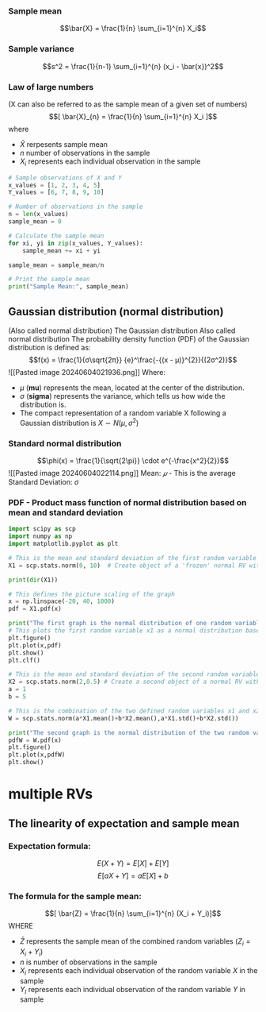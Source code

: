 ### Sample mean
$$\bar{X} = \frac{1}{n} \sum_{i=1}^{n} X_i$$

### Sample variance
$$s^2 = \frac{1}{n-1} \sum_{i=1}^{n} (x_i - \bar{x})^2$$

### Law of large numbers
(X can also be referred to as the sample mean of a given set of numbers)
$$[ \bar{X}_{n} = \frac{1}{n} \sum_{i=1}^{n} X_i ]$$
where
- $\bar{X}$ rerpesents sample mean
- $n$ number of observations in the sample
- $X_i$ represents each individual observation in the sample
```python
# Sample observations of X and Y
x_values = [1, 2, 3, 4, 5]
Y_values = [6, 7, 8, 9, 10]

# Number of observations in the sample
n = len(x_values)
sample_mean = 0

# Calculate the sample mean
for xi, yi in zip(x_values, Y_values):
    sample_mean += xi + yi

sample_mean = sample_mean/n

# Print the sample mean
print("Sample Mean:", sample_mean)
```
## Gaussian distribution (normal distribution)
(Also called normal distribution)
The Gaussian distribution Also called normal distribution
The probability density function (PDF) of the Gaussian distribution is defined as:
$$f(x) = \frac{1}{σ\sqrt{2π}} {e}^\frac{-{(x - μ)}^{2}}{(2σ^2)}$$
![[Pasted image 20240604021936.png]]
Where:

- $μ$ (**mu**) represents the mean, located at the center of the distribution.
- $σ$ (**sigma**) represents the variance, which tells us how wide the distribution is.
- The compact representation of a random variable X following a Gaussian distribution is $X\sim N(μ,\sigma^2)$

### Standard normal distribution
$$\phi(x) = \frac{1}{\sqrt{2\pi}} \cdot e^{-\frac{x^2}{2}}$$
![[Pasted image 20240604022114.png]]
Mean: $𝜇$ - This is the average Standard Deviation: $\sigma$

### PDF - Product mass function of normal distribution based on mean and standard deviation
```python
import scipy as scp
import numpy as np
import matplotlib.pyplot as plt

# This is the mean and standard deviation of the first random variable
X1 = scp.stats.norm(0, 10)  # Create object of a 'frozen' normal RV with mean = 0 and std = 1

print(dir(X1))

# This defines the picture scaling of the graph
x = np.linspace(-20, 40, 1000)
pdf = X1.pdf(x)

print("The first graph is the normal distribution of one random variables")
# This plots the first random variable x1 as a normal distribution based on X1´s values
plt.figure()
plt.plot(x,pdf)
plt.show()
plt.clf()

# This is the mean and standard deviation of the second random variable
X2 = scp.stats.norm(2,0.5) # Create a second object of a normal RV with mean = 1 and std = 0.5
a = 1
b = 5

# This is the combination of the two defined random variables x1 and x2 which is plotted below
W = scp.stats.norm(a*X1.mean()+b*X2.mean(),a*X1.std()+b*X2.std())

print("The second graph is the normal distribution of the two random variables combined")
pdfW = W.pdf(x)
plt.figure()
plt.plot(x,pdfW)
plt.show()
```


# multiple RVs
## The linearity of expectation and sample mean
### Expectation formula:
$$E(X+Y)=E[X]+E[Y]$$
$$E[aX+Y]=aE[X]+b$$
### The formula for the sample mean:
$$[ \bar{Z} = \frac{1}{n} \sum_{i=1}^{n} (X_i + Y_i)]$$
WHERE
- $\bar{Z}$ represents the sample mean of the combined random variables $(Z_i=X_i+Y_i)$
- $n$ is number of observations in the sample
- $X_i$ represents each individual observation of the random variable $X$ in the sample
- $Y_I$ represents each individual observation of the random variable $Y$ in sample